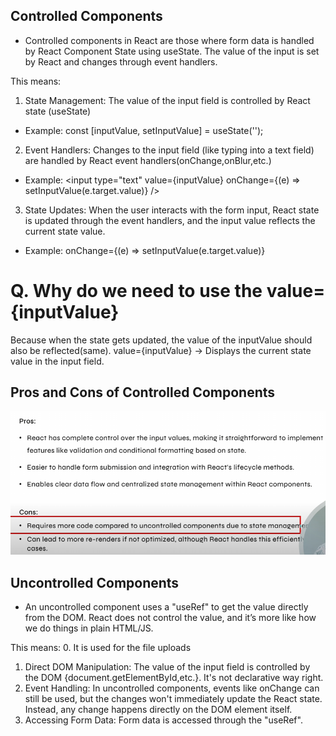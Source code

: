## Controlled Components
- Controlled components in React are those where form data is handled by React Component State using useState. The value of the input is set by React and changes through event handlers.


This means: 
1. State Management: The value of the input field is controlled by React state (useState)
- Example: const [inputValue, setInputValue] = useState('');


2. Event Handlers: Changes to the input field (like typing into a text field) are handled by React event handlers(onChange,onBlur,etc.)
- Example: <input type="text" value={inputValue} onChange={(e) => setInputValue(e.target.value)} />


3. State Updates: When the user interacts with the form input, React state is updated through the event handlers, and the input value reflects the current state value.
- Example: onChange={(e) => setInputValue(e.target.value)}



# Q. Why do we need to use the value={inputValue}
Because when the state gets updated, the value of the inputValue should also be reflected(same).
value={inputValue} → Displays the current state value in the input field.


## Pros and Cons of Controlled Components
![Alt text](./public/Controlled.png)


## Uncontrolled Components
- An uncontrolled component uses a "useRef" to get the value directly from the DOM. React does not control the value, and it’s more like how we do things in plain HTML/JS.

This means:
0. It is used for the file uploads
1. Direct DOM Manipulation: The value of the input field is controlled by the DOM {document.getElementById,etc.}. It's not declarative way right.
2. Event Handling: In uncontrolled components, events like onChange can still be used, but the changes won't immediately update the React state. Instead, any change happens directly on the DOM element itself. 
3. Accessing Form Data: Form data is accessed through the "useRef".


